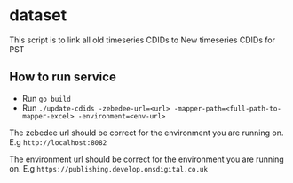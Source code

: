 # dataset

This script is to link all old timeseries CDIDs to New timeseries CDIDs for PST

## How to run service

- Run `go build`
- Run `./update-cdids -zebedee-url=<url> -mapper-path=<full-path-to-mapper-excel> -environment=<env-url>`

The zebedee url should be correct for the environment you are running on.
E.g `http://localhost:8082`


The environment url should be correct for the environment you are running on.
E.g `https://publishing.develop.onsdigital.co.uk`

